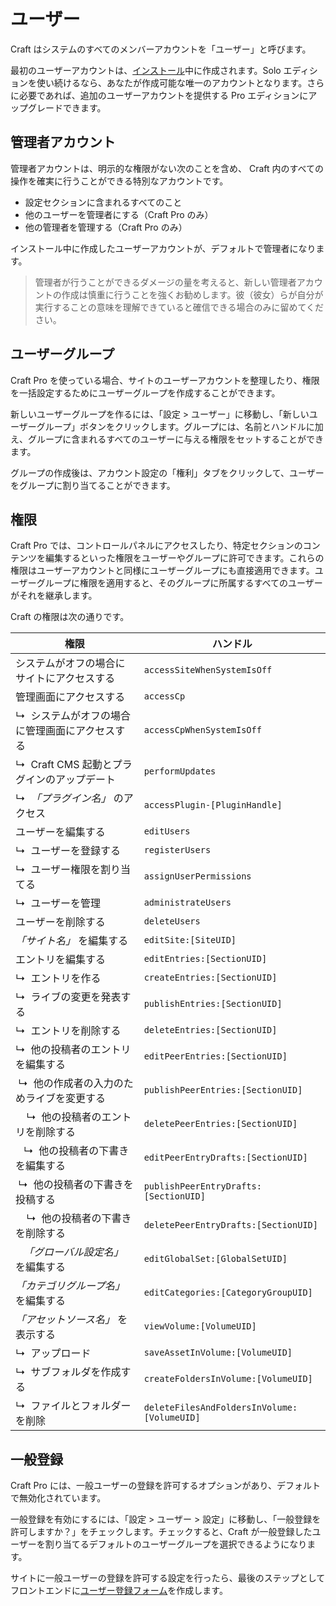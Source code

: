 # ユーザー

Craft はシステムのすべてのメンバーアカウントを「ユーザー」と呼びます。

最初のユーザーアカウントは、[インストール](installation.md)中に作成されます。Solo エディションを使い続けるなら、あなたが作成可能な唯一のアカウントとなります。さらに必要であれば、追加のユーザーアカウントを提供する Pro エディションにアップグレードできます。

## 管理者アカウント

管理者アカウントは、明示的な権限がない次のことを含め、 Craft 内のすべての操作を確実に行うことができる特別なアカウントです。

* 設定セクションに含まれるすべてのこと
* 他のユーザーを管理者にする（Craft Pro のみ）
* 他の管理者を管理する（Craft Pro のみ）

インストール中に作成したユーザーアカウントが、デフォルトで管理者になります。

> 管理者が行うことができるダメージの量を考えると、新しい管理者アカウントの作成は慎重に行うことを強くお勧めします。彼（彼女）らが自分が実行することの意味を理解できていると確信できる場合のみに留めてください。

## ユーザーグループ

Craft Pro を使っている場合、サイトのユーザーアカウントを整理したり、権限を一括設定するためにユーザーグループを作成することができます。

新しいユーザーグループを作るには、「設定 > ユーザー」に移動し、「新しいユーザーグループ」ボタンをクリックします。グループには、名前とハンドルに加え、グループに含まれるすべてのユーザーに与える権限をセットすることができます。

グループの作成後は、アカウント設定の「権利」タブをクリックして、ユーザーをグループに割り当てることができます。

## 権限

Craft Pro では、コントロールパネルにアクセスしたり、特定セクションのコンテンツを編集するといった権限をユーザーやグループに許可できます。これらの権限はユーザーアカウントと同様にユーザーグループにも直接適用できます。ユーザーグループに権限を適用すると、そのグループに所属するすべてのユーザーがそれを継承します。

Craft の権限は次の通りです。

| 権限 | ハンドル
| --- | -------
| システムがオフの場合にサイトにアクセスする | `accessSiteWhenSystemIsOff`
| 管理画面にアクセスする | `accessCp`
| ↳&nbsp; システムがオフの場合に管理画面にアクセスする | `accessCpWhenSystemIsOff`
| ↳&nbsp; Craft CMS 起動とプラグインのアップデート | `performUpdates`
| ↳&nbsp; _「プラグイン名」_ のアクセス | `accessPlugin-[PluginHandle]`
| ユーザーを編集する | `editUsers`
| ↳&nbsp; ユーザーを登録する | `registerUsers`
| ↳&nbsp; ユーザー権限を割り当てる | `assignUserPermissions`
| ↳&nbsp; ユーザーを管理 | `administrateUsers`
| ユーザーを削除する | `deleteUsers`
| _「サイト名」_ を編集する | `editSite:[SiteUID]`
| エントリを編集する | `editEntries:[SectionUID]`
| ↳&nbsp; エントリを作る | `createEntries:[SectionUID]`
| ↳&nbsp; ライブの変更を発表する | `publishEntries:[SectionUID]`
| ↳&nbsp; エントリを削除する | `deleteEntries:[SectionUID]`
| ↳&nbsp; 他の投稿者のエントリを編集する | `editPeerEntries:[SectionUID]`
|  ↳&nbsp; 他の作成者の入力のためライブを変更する | `publishPeerEntries:[SectionUID]`
| &nbsp;&nbsp;&nbsp; ↳&nbsp; 他の投稿者のエントリを削除する | `deletePeerEntries:[SectionUID]`
| &nbsp;&nbsp;&nbsp;↳&nbsp; 他の投稿者の下書きを編集する | `editPeerEntryDrafts:[SectionUID]`
|  ↳&nbsp; 他の投稿者の下書きを投稿する | `publishPeerEntryDrafts:[SectionUID]`
| &nbsp;&nbsp;&nbsp; ↳&nbsp; 他の投稿者の下書きを削除する | `deletePeerEntryDrafts:[SectionUID]`
| &nbsp;&nbsp;&nbsp;_「グローバル設定名」_ を編集する | `editGlobalSet:[GlobalSetUID]`
| _「カテゴリグループ名」_ を編集する | `editCategories:[CategoryGroupUID]`
| _「アセットソース名」_ を表示する | `viewVolume:[VolumeUID]`
| ↳&nbsp; アップロード | `saveAssetInVolume:[VolumeUID]`
| ↳&nbsp; サブフォルダを作成する | `createFoldersInVolume:[VolumeUID]`
| ↳&nbsp; ファイルとフォルダーを削除 | `deleteFilesAndFoldersInVolume:[VolumeUID]`

## 一般登録

Craft Pro には、一般ユーザーの登録を許可するオプションがあり、デフォルトで無効化されています。

一般登録を有効にするには、「設定 > ユーザー > 設定」に移動し、「一般登録を許可しますか？」をチェックします。チェックすると、Craft が一般登録したユーザーを割り当てるデフォルトのユーザーグループを選択できるようになります。

サイトに一般ユーザーの登録を許可する設定を行ったら、最後のステップとしてフロントエンドに[ユーザー登録フォーム](dev/examples/user-registration-form.md)を作成します。
